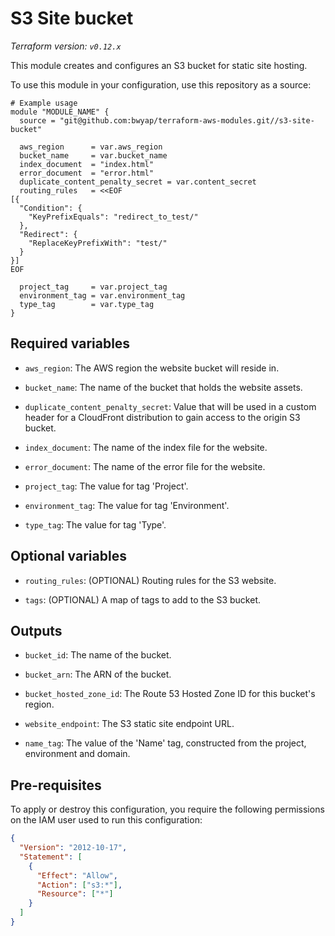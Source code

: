 # S3 Site bucket

_Terraform version: `v0.12.x`_

This module creates and configures an S3 bucket for static site hosting.

To use this module in your configuration, use this repository as a source:

```hcl
# Example usage
module "MODULE_NAME" {
  source = "git@github.com:bwyap/terraform-aws-modules.git//s3-site-bucket"

  aws_region      = var.aws_region
  bucket_name     = var.bucket_name
  index_document  = "index.html"
  error_document  = "error.html"
  duplicate_content_penalty_secret = var.content_secret
  routing_rules   = <<EOF
[{
  "Condition": {
    "KeyPrefixEquals": "redirect_to_test/"
  },
  "Redirect": {
    "ReplaceKeyPrefixWith": "test/"
  }
}]
EOF

  project_tag     = var.project_tag
  environment_tag = var.environment_tag
  type_tag        = var.type_tag
}
```

## Required variables

- `aws_region`: The AWS region the website bucket will reside in.

- `bucket_name`: The name of the bucket that holds the website assets.

- `duplicate_content_penalty_secret`: Value that will be used in a custom header for a CloudFront distribution to gain access to the origin S3 bucket.

- `index_document`: The name of the index file for the website.

- `error_document`: The name of the error file for the website.

- `project_tag`: The value for tag 'Project'.

- `environment_tag`: The value for tag 'Environment'.

- `type_tag`: The value for tag 'Type'.

## Optional variables

- `routing_rules`: (OPTIONAL) Routing rules for the S3 website.

- `tags`: (OPTIONAL) A map of tags to add to the S3 bucket.

## Outputs

- `bucket_id`: The name of the bucket.

- `bucket_arn`: The ARN of the bucket.

- `bucket_hosted_zone_id`: The Route 53 Hosted Zone ID for this bucket's region.

- `website_endpoint`: The S3 static site endpoint URL.

- `name_tag`: The value of the 'Name' tag, constructed from the project, environment and domain.

## Pre-requisites

To apply or destroy this configuration, you require the following permissions on the IAM user used to run this configuration:

```json
{
  "Version": "2012-10-17",
  "Statement": [
    {
      "Effect": "Allow",
      "Action": ["s3:*"],
      "Resource": ["*"]
    }
  ]
}
```
